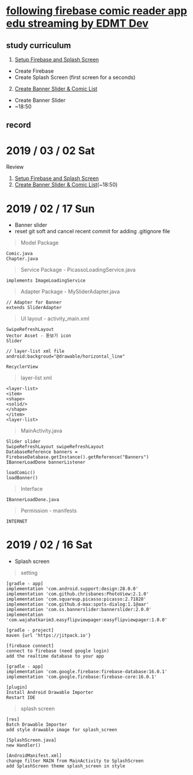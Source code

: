 # [following firebase comic reader app edu streaming by EDMT Dev](https://www.youtube.com/channel/UCllewj2bGdqB8U9Ld15INAg)

## study curriculum
1. [Setup Firebase and Splash Screen](https://youtu.be/7C5jl2CyzBw)
 * Create Firebase
 * Create Splash Screen (first screen for a seconds)
2. [Create Banner Slider & Comic List](https://youtu.be/VwQNsLxcUvo)
 * Create Banner Slider
 * ~18:50


## record

# 2019 / 03 / 02 Sat
Review
1. [Setup Firebase and Splash Screen](https://youtu.be/7C5jl2CyzBw)
2. [Create Banner Slider & Comic List](https://youtu.be/VwQNsLxcUvo)(~18:50)

# 2019 / 02 / 17 Sun

* Banner slider
* reset git soft and cancel recent commit for adding .gitignore file

> Model Package

    Comic.java
    Chapter.java

> Service Package - PicassoLoadingService.java

    implements ImageLoadingService

> Adapter Package - MySliderAdapter.java

    // Adapter for Banner
    extends SliderAdapter

> UI layout - activity_main.xml

    SwipeRefreshLayout
    Vector Asset - 돋보기 icon
    Slider
    
    // layer-list xml file
    android:backgroud="@drawable/horizontal_line"

    RecyclerView

> layer-list xml

    <layer-list>
    <item>
    <shape>
    <solid/>
    </shape>
    </item>
    <layer-list>

> MainActivity.java

    Slider slider
    SwipeRefreshLayout swipeRefreshLayout
    DatabaseReference banners = FirebaseDatabase.getInstance().getReference("Banners")
    IBannerLoadDone bannerListener

    loadComic()
    loadBanner()

> Interface

    IBannerLoadDone.java

> Permission - manifests

    INTERNET


# 2019 / 02 / 16 Sat

* Splash screen

> setting

    [gradle - app]
    implementation 'com.android.support:design:28.0.0'
    implementation 'com.github.chrisbanes:PhotoView:2.1.0'
    implementation 'com.squareup.picasso:picasso:2.71828'
    implementation 'com.github.d-max:spots-dialog:1.1@aar'
    implementation 'com.ss.bannerslider:bannerslider:2.0.0'
    implementation 'com.wajahatkarim3.easyflipviewpager:easyflipviewpager:1.0.0'

    [gradle - project]
    maven {url 'https://jitpack.io'}

    [firebase connect]
    connect to firebase (need google login)
    add the realtime database to your app

    [gradle - app]
    implementation 'com.google.firebase:firebase-database:16.0.1'
    implementation 'com.google.firebase:firebase-core:16.0.1'

    [plugin]
    Install Android Drawable Importer
    Restart IDE

> splash screen

    [res]
    Batch Drawable Importer
    add style drawable image for splash_screen

    [SplashScreen.java]
    new Handler()

    [AndroidManifest.xml]
    change filter MAIN from MainActivity to SplashScreen
    add SplashScreen theme splash_screen in style
